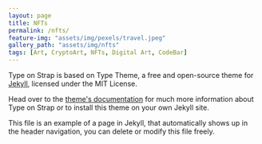 ```yaml
---
layout: page
title: NFTs
permalink: /nfts/
feature-img: "assets/img/pexels/travel.jpeg"
gallery_path: "assets/img/nfts"
tags: [Art, CryptoArt, NFTs, Digital Art, CodeBar]
---
```


Type on Strap is based on Type Theme, a free and open-source theme for [Jekyll](http://jekyllrb.com/), licensed under the MIT License.

Head over to the [theme's documentation](https://github.io/sylhare/Type-on-Strap) for much more information about Type on Strap or to install this theme on your own Jekyll site.

This file is an example of a page in Jekyll, that automatically shows up in the header navigation, you can delete or modify this file freely.

